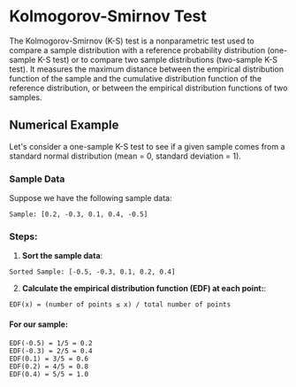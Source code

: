 # Kolmogorov-Smirnov Test

The Kolmogorov-Smirnov (K-S) test is a nonparametric test used to compare a sample distribution with a reference probability distribution (one-sample K-S test) or to compare two sample distributions (two-sample K-S test). It measures the maximum distance between the empirical distribution function of the sample and the cumulative distribution function of the reference distribution, or between the empirical distribution functions of two samples.

## Numerical Example

Let's consider a one-sample K-S test to see if a given sample comes from a standard normal distribution (mean = 0, standard deviation = 1).

### Sample Data
Suppose we have the following sample data:

```
Sample: [0.2, -0.3, 0.1, 0.4, -0.5]
```

### Steps:
1. **Sort the sample data**:

```
Sorted Sample: [-0.5, -0.3, 0.1, 0.2, 0.4]
```

2. **Calculate the empirical distribution function (EDF) at each point:**:
```
EDF(x) = (number of points ≤ x) / total number of points
```

#### For our sample:
```
EDF(-0.5) = 1/5 = 0.2
EDF(-0.3) = 2/5 = 0.4
EDF(0.1) = 3/5 = 0.6
EDF(0.2) = 4/5 = 0.8
EDF(0.4) = 5/5 = 1.0
```